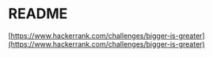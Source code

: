 # README

[https://www.hackerrank.com/challenges/bigger-is-greater](https://www.hackerrank.com/challenges/bigger-is-greater)
